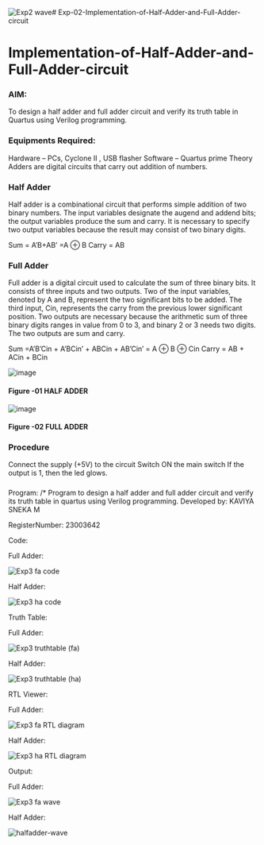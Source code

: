 ![Exp2 wave](https://github.com/kaviya546/Exp-02-Implementation-of-Half-Adder-and-Full-Adder-circuit/assets/150368823/56e0a3ac-900f-4b77-927b-f851bbe81248)# Exp-02-Implementation-of-Half-Adder-and-Full-Adder-circuit

# Implementation-of-Half-Adder-and-Full-Adder-circuit
### AIM:
To design a half adder and full adder circuit and verify its truth table in Quartus using Verilog programming.

### Equipments Required:
Hardware – PCs, Cyclone II , USB flasher
Software – Quartus prime
Theory
Adders are digital circuits that carry out addition of numbers.

### Half Adder
Half adder is a combinational circuit that performs simple addition of two binary numbers. The input variables designate the augend and addend bits; the output variables produce the sum and carry. It is necessary to specify two output variables because the result may consist of two binary digits.

Sum = A’B+AB’ =A ⊕ B Carry = AB

### Full Adder
Full adder is a digital circuit used to calculate the sum of three binary bits. It consists of three inputs and two outputs. Two of the input variables, denoted by A and B, represent the two significant bits to be added. The third input, Cin, represents the carry from the previous lower significant position. Two outputs are necessary because the arithmetic sum of three binary digits ranges in value from 0 to 3, and binary 2 or 3 needs two digits. The two outputs are sum and carry.

Sum =A’B’Cin + A’BCin’ + ABCin + AB’Cin’ = A ⊕ B ⊕ Cin Carry = AB + ACin + BCin

 ![image](https://user-images.githubusercontent.com/36288975/163552156-a13e5a56-c638-4110-97d9-8896907c8d25.png)

#### Figure -01 HALF ADDER 


![image](https://user-images.githubusercontent.com/36288975/163552057-b3547877-6d07-45b4-b7e0-bcfebfad9e1d.png)

#### Figure -02 FULL ADDER 

### Procedure

Connect the supply (+5V) to the circuit
Switch ON the main switch
If the output is 1, then the led glows.
### 
Program:
/*
Program to design a half adder and full adder circuit and verify its truth table in quartus using Verilog programming.
Developed by: KAVIYA SNEKA M

RegisterNumber:  23003642

Code:

Full  Adder:

![Exp3 fa code](https://github.com/kaviya546/Exp-02-Implementation-of-Half-Adder-and-Full-Adder-circuit/assets/150368823/3aea4355-ca26-432a-b21b-02dcbe13b114)

Half Adder:

![Exp3 ha code](https://github.com/kaviya546/Exp-02-Implementation-of-Half-Adder-and-Full-Adder-circuit/assets/150368823/9475312d-43d9-4857-a6c4-609e152c55ea)

Truth Table:

Full Adder:

![Exp3 truthtable (fa)](https://github.com/kaviya546/Exp-02-Implementation-of-Half-Adder-and-Full-Adder-circuit/assets/150368823/75fcd093-24ae-43b0-a32a-f02a50d07d32)

Half Adder:

![Exp3 truthtable (ha)](https://github.com/kaviya546/Exp-02-Implementation-of-Half-Adder-and-Full-Adder-circuit/assets/150368823/15ba87c8-78fb-459e-8d10-67e15f6259fb)

RTL Viewer:

Full Adder:

![Exp3 fa RTL diagram](https://github.com/kaviya546/Exp-02-Implementation-of-Half-Adder-and-Full-Adder-circuit/assets/150368823/ef49070a-8405-4ffd-9d3f-1a529f629482)

Half Adder:

![Exp3 ha RTL diagram](https://github.com/kaviya546/Exp-02-Implementation-of-Half-Adder-and-Full-Adder-circuit/assets/150368823/4801d9ad-387e-401f-b73f-947eb2de9e1e)

Output:

Full Adder:

![Exp3 fa wave](https://github.com/kaviya546/Exp-02-Implementation-of-Half-Adder-and-Full-Adder-circuit/assets/150368823/adada4e1-6b30-4549-bc96-ae306ad906fb)

Half Adder:


![halfadder-wave](https://github.com/kaviya546/Exp-02-Implementation-of-Half-Adder-and-Full-Adder-circuit/assets/150368823/2a5c49a1-02d7-479a-9b89-9017f748f770)

